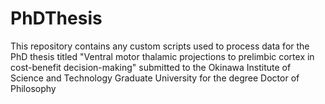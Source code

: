 # PhDThesis
This repository contains any custom scripts used to process data for the PhD thesis titled "Ventral motor thalamic projections to prelimbic cortex in cost-benefit decision-making" submitted to the Okinawa Institute of Science and Technology Graduate University for the degree Doctor of Philosophy
